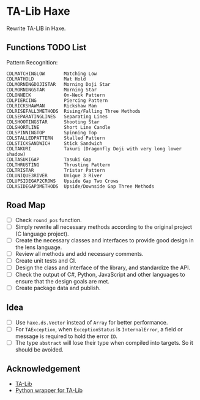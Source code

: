 # TA-Lib Haxe

Rewrite TA-LIB in Haxe.

## Functions TODO List

Pattern Recognition:

```plain
CDLMATCHINGLOW       Matching Low
CDLMATHOLD           Mat Hold
CDLMORNINGDOJISTAR   Morning Doji Star
CDLMORNINGSTAR       Morning Star
CDLONNECK            On-Neck Pattern
CDLPIERCING          Piercing Pattern
CDLRICKSHAWMAN       Rickshaw Man
CDLRISEFALL3METHODS  Rising/Falling Three Methods
CDLSEPARATINGLINES   Separating Lines
CDLSHOOTINGSTAR      Shooting Star
CDLSHORTLINE         Short Line Candle
CDLSPINNINGTOP       Spinning Top
CDLSTALLEDPATTERN    Stalled Pattern
CDLSTICKSANDWICH     Stick Sandwich
CDLTAKURI            Takuri (Dragonfly Doji with very long lower shadow)
CDLTASUKIGAP         Tasuki Gap
CDLTHRUSTING         Thrusting Pattern
CDLTRISTAR           Tristar Pattern
CDLUNIQUE3RIVER      Unique 3 River
CDLUPSIDEGAP2CROWS   Upside Gap Two Crows
CDLXSIDEGAP3METHODS  Upside/Downside Gap Three Methods
```

## Road Map

- [ ] Check `round_pos` function.
- [ ] Simply rewrite all necessary methods according to the original project (C language project).
- [ ] Create the necessary classes and interfaces to provide good design in the lens language.
- [ ] Review all methods and add necessary comments.
- [ ] Create unit tests and CI.
- [ ] Design the class and interface of the library, and standardize the API.
- [ ] Check the output of C#, Python, JavaScript and other languages ​​to ensure that the design goals are met.
- [ ] Create package data and publish.

## Idea

- [ ] Use `haxe.ds.Vector` instead of `Array` for better performance.
- [ ] For `TAException`, when `ExceptionStatus` is `InternalError`, a field or message is required to hold the error `ID`.
- [ ] The type `abstract` will lose their type when compiled into targets. So it should be avoided.

## Acknowledgement

- [TA-Lib](https://ta-lib.org/)
- [Python wrapper for TA-Lib](https://ta-lib.github.io/ta-lib-python/)
